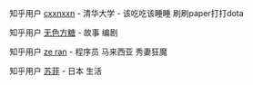 知乎用户 [cxxnxxn](https://www.zhihu.com/people/thusen/activities) - 清华大学 - 该吃吃该睡睡 刷刷paper打打dota  

知乎用户 [无色方糖](https://www.zhihu.com/people/reallysugar/activities) - 故事 编剧 

知乎用户 [ze ran](https://www.zhihu.com/people/ze.ran/activities) - 程序员 马来西亚 秀妻狂魔  

知乎用户 [苏菲](https://www.zhihu.com/people/su-fei-17/activities) - 日本 生活 

